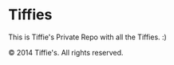 Tiffies
=======
This is Tiffie's Private Repo with all the Tiffies. :)

© 2014 Tiffie's. All rights reserved.
